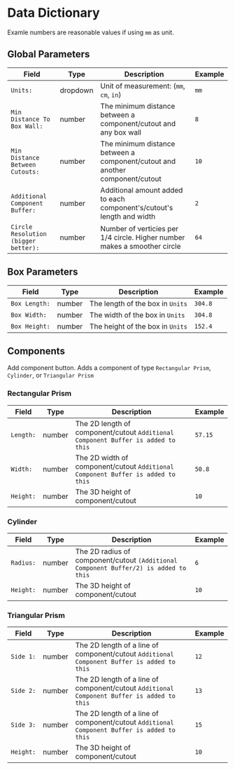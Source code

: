 # Data Dictionary

Examle numbers are reasonable values if using `mm` as unit.
## Global Parameters

| Field | Type | Description | Example |
|-----|-----|-----|-----|
|`Units:`| dropdown | Unit of measurement: (`mm`, `cm`, `in`)| `mm`|
|`Min Distance To Box Wall:`| number | The minimum distance between a component/cutout and any box wall | `8` |
|`Min Distance Between Cutouts:`| number |The minimum distance between a component/cutout and another component/cutout | `10` |
|`Additional Component Buffer:`| number | Additional amount added to each component's/cutout's length and width | `2` |
|`Circle Resolution (bigger better):`| number | Number of verticies per 1/4 circle.  Higher number makes a smoother circle | `64` |

## Box Parameters
| Field | Type | Description | Example |
|-----|-----|-----|-----|
|`Box Length:`| number | The length of the box in `Units` | `304.8`|
|`Box Width:`| number | The width of the box in `Units` | `304.8` |
|`Box Height:`| number | The height of the box in `Units` | `152.4` |

## Components
Add component button.  Adds a component of type `Rectangular Prism`, `Cylinder`, or `Triangular Prism`

### Rectangular Prism
| Field | Type | Description | Example |
|-----|-----|-----|-----|
|`Length:`| number | The 2D length of component/cutout `Additional Component Buffer is added to this` | `57.15`|
|`Width:`| number | The 2D width of component/cutout `Additional Component Buffer is added to this` | `50.8` |
|`Height:`| number | The 3D height of component/cutout | `10` |

### Cylinder
| Field | Type | Description | Example |
|-----|-----|-----|-----|
|`Radius:`| number | The 2D radius of component/cutout `(Additional Component Buffer/2) is added to this` | `6`|
|`Height:`| number | The 3D height of component/cutout | `10` |

### Triangular Prism
| Field | Type | Description | Example |
|-----|-----|-----|-----|
|`Side 1:`| number | The 2D length of a line of component/cutout `Additional Component Buffer is added to this` | `12`|
|`Side 2:`| number | The 2D length of a line of component/cutout `Additional Component Buffer is added to this` | `13`|
|`Side 3:`| number | The 2D length of a line of component/cutout `Additional Component Buffer is added to this` | `15`|
|`Height:`| number | The 3D height of component/cutout | `10` |
